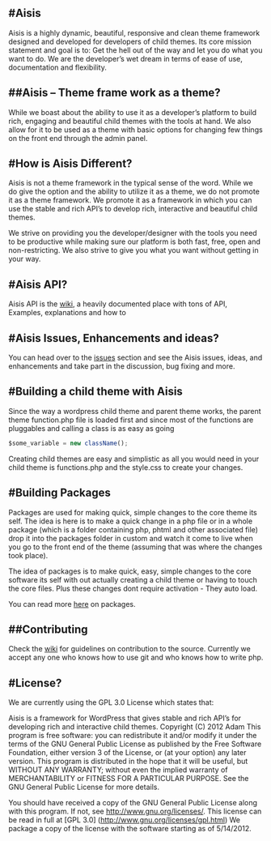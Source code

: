 ﻿﻿#Aisis
------

Aisis is a highly dynamic, beautiful, responsive and clean theme framework designed and developed for developers of child themes. Its core mission statement and goal is to:
Get the hell out of the way and let you do what you want to do. We are the developer’s wet dream in terms of ease of use, documentation and flexibility.

##Aisis – Theme frame work as a theme?
--------------------------------------

While we boast about the ability to use it as a developer’s platform to build rich, engaging and beautiful child themes with the tools at hand. We also allow for it to be used as a theme with basic options for changing few things on the front end through the admin panel.

#How is Aisis Different?
------------------------

Aisis is not a theme framework in the typical sense of the word. While we do give the option and the ability to utilize it as a theme, we do not promote it as a theme framework. We promote it as a framework in which you can use the stable and rich API’s to develop rich, interactive and beautiful child themes.

We strive on providing you the developer/designer with the tools you need to be productive while making sure our platform is both fast, free, open and non-restricting. We also strive to give you what you want without getting in your way.

#Aisis API?
-----------

Aisis API is the [wiki](https://github.com/AdamKyle/Aisis-Framework/wiki), a heavily documented place with tons of API, Examples, explanations and how to

#Aisis Issues, Enhancements and ideas?
--------------------------------------

You can head over to the [issues](https://github.com/AdamKyle/Aisis-Framework/issues) section and see the Aisis issues, ideas, and enhancements and take part in the discussion, bug fixing and more.

#Building a child theme with Aisis
----------------------------------

Since the way a wordpress child theme and parent theme works, the parent theme function.php file is loaded first and since most of the functions
are pluggables and calling a class is as easy as going

```javascript
$some_variable = new className();
```

Creating child themes are easy and simplistic as all you would need in your child theme is functions.php and the style.css
to create your changes.

#Building Packages
------------------

Packages are used for making quick, simple changes to the core theme its self. The idea is here is to make a quick change in a php file
or in a whole package (which is a folder containing php, phtml and other associated file) drop it into the packages folder in
custom and watch it come to live when you go to the front end of the theme (assuming that was where the changes took place).

The idea of packages is to make quick, easy, simple changes to the core software its self with out actually creating a child theme
or having to touch the core files. Plus these changes dont require activation - They auto load.

You can read more [here](https://github.com/AdamKyle/Aisis-Framework/wiki/Packages-in-Aisis) on packages.


##Contributing
--------------

Check the [wiki](https://github.com/AdamKyle/Aisis-Framework/wiki) for guidelines on contribution to the source. Currently we accept any one who knows how to use git and who knows how to write php.

#License?
---------

We are currently using the GPL 3.0 License which states that:

Aisis is a framework for WordPress that gives stable and rich API’s for developing rich and interactive child themes.
Copyright (C) 2012 Adam
This program is free software: you can redistribute it and/or modify
it under the terms of the GNU General Public License as published by
the Free Software Foundation, either version 3 of the License, or
(at your option) any later version.
This program is distributed in the hope that it will be useful,
but WITHOUT ANY WARRANTY; without even the implied warranty of
MERCHANTABILITY or FITNESS FOR A PARTICULAR PURPOSE.  See the
GNU General Public License for more details.

You should have received a copy of the GNU General Public License
along with this program.  If not, see <http://www.gnu.org/licenses/>.
This license can be read in full at [GPL 3.0] (http://www.gnu.org/licenses/gpl.html)
We package a copy of the license with the software starting as of 5/14/2012.


